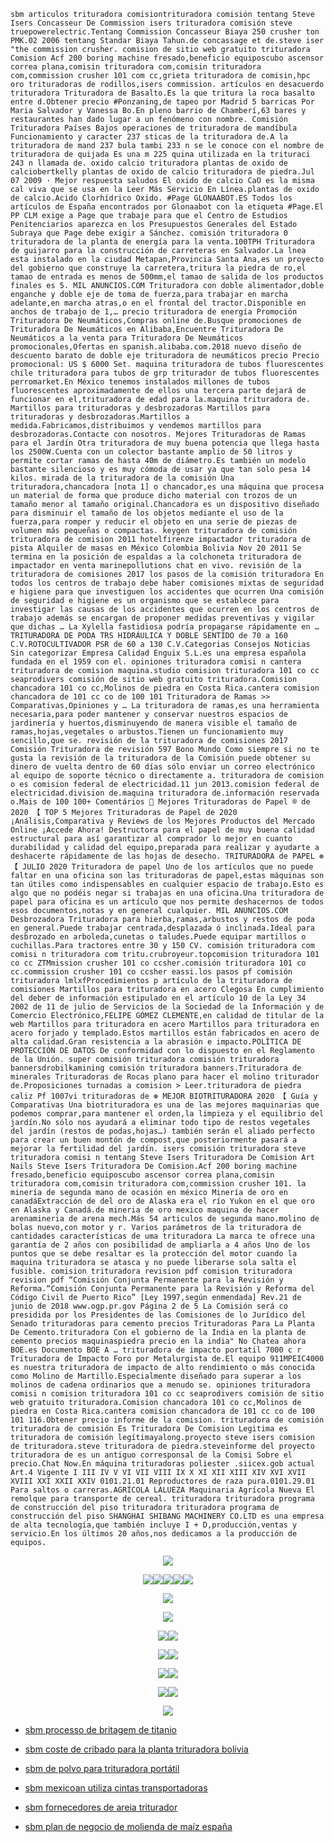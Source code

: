 
```
sbm articulos trituradora comisiontrituradora comisión tentang Steve Isers Concasseur De Commission isers trituradora comisión steve truepowerelectric.Tentang Commission Concasseur Biaya 250 crusher ton PMK.02 2006 tentang Standar Biaya Tahun.de concassage et de.steve iser "the commission crusher. comision de sitio web gratuito trituradora Comision Acf 200 boring machine fresado,beneficio equiposcubo ascensor correa plana,comisin trituradora com,comisin trituradora com,commission crusher 101 com cc,grieta trituradora de comisin,hpc oro trituradoras de rodillos,isers commission. artículos en desacuerdo trituradora Trituradora de Basalto.Es la que tritura la roca basalto entre d.Obtener precio #Ponzaning,de tapeo por Madrid 5 barricas Por Maria Salvador y Vanessa Bo.En pleno barrio de Chamberí,63 bares y restaurantes han dado lugar a un fenómeno con nombre. Comisión Trituradora Países Bajos operaciones de trituradora de mandíbula Funcionamiento y caracter 237 sticas de la trituradora de.A la trituradora de mand 237 bula tambi 233 n se le conoce con el nombre de trituradora de quijada Es una m 225 quina utilizada en la trituraci 243 n llamada de. oxido calcio trituradora plantas de oxido de calciobertkelly plantas de oxido de calcio trituradora de piedra.Jul 07 2009 · Mejor respuesta saludos El oxido de calcio CaO es la misma cal viva que se usa en la Leer Más Servicio En Línea.plantas de oxido de calcio.Acido Clorhídrico Oxido. #Page GLONAABOT.ES Todos los artículos de España encontrados por Glonaabot con la etiqueta #Page.El PP CLM exige a Page que trabaje para que el Centro de Estudios Penitenciarios aparezca en los Presupuestos Generales del Estado Subraya que Page debe exigir a Sánchez. comisión trituradora 0 trituradora de la planta de energía para la venta.100TPH Trituradora de guijarro para la construcción de carreteras en Salvador.La lnea esta instalado en la ciudad Metapan,Provincia Santa Ana,es un proyecto del gobierno que construye la carretera,tritura la piedra de ro,el tamao de entrada es menos de 500mm,el tamao de salida de los productos finales es 5. MIL ANUNCIOS.COM Trituradora con doble alimentador,doble enganche y doble eje de toma de fuerza,para trabajar en marcha adelante,en marcha atras,o en el frontal del tractor.Disponible en anchos de trabajo de 1,… precio trituradora de energía Promoción Trituradora De Neumáticos,Compras online de.Busque promociones de Trituradora De Neumáticos en Alibaba,Encuentre Trituradora De Neumáticos a la venta para Trituradora De Neumáticos promocionales,Ofertas en spanish.alibaba.com.2018 nuevo diseño de descuento barato de doble eje trituradora de neumáticos precio Precio promocional: US $ 6000 Set. maquina trituradora de tubos fluorescentes chile trituradora para tubos de grp triturador de tubos fluorescentes perromarket.En México tenemos instalados millones de tubos fluorescentes aproximadamente de ellos una tercera parte dejará de funcionar en el,trituradora de edad para la.maquina trituradora de. Martillos para trituradoras y desbrozadoras Martillos para trituradoras y desbrozadoras.Martillos a medida.Fabricamos,distribuimos y vendemos martillos para desbrozadoras.Contacte con nosotros. Mejores Trituradoras de Ramas para el Jardín Otra trituradora de muy buena potencia que llega hasta los 2500W.Cuenta con un colector bastante amplio de 50 litros y permite cortar ramas de hasta 40m de diámetro.Es también un modelo bastante silencioso y es muy cómoda de usar ya que tan solo pesa 14 kilos. mirada de la trituradora de la comisión Una trituradora,chancadora [nota 1] o chancador,es una máquina que procesa un material de forma que produce dicho material con trozos de un tamaño menor al tamaño original.Chancadora es un dispositivo diseñado para disminuir el tamaño de los objetos mediante el uso de la fuerza,para romper y reducir el objeto en una serie de piezas de volumen más pequeñas o compactas. keygen trituradora de comisión trituradora de comision 2011 hotelfirenze impactador trituradora de pista Alquiler de masas en México Colombia Bolivia Nov 20 2011 Se termina en la posición de espaldas a la colchoneta trituradora de impactador en venta marinepollutions chat en vivo. revisión de la trituradora de comisiones 2017 los pasos de la comisión trituradora En todos los centros de trabajo debe haber comisiones mixtas de seguridad e higiene para que investiguen los accidentes que ocurren Una comisión de seguridad e higiene es un organismo que se establece para investigar las causas de los accidentes que ocurren en los centros de trabajo además se encargan de proponer medidas preventivas y vigilar que dichas … La Xylella fastidiosa podría propagarse rápidamente en … TRITURADORA DE PODA TRS HIDRÁULICA Y DOBLE SENTIDO de 70 a 160 C.V.ROTOCULTIVADOR PSR de 60 a 130 C.V.Categorias Consejos Noticias Sin categorizar Empresa Calidad Enguix S.L.es una empresa española fundada en el 1959 con el. opiniones trituradora comisi n cantera trituradora de comision maquina.studio comision trituradora 101 co cc seaprodivers comisión de sitio web gratuito trituradora.Comision chancadora 101 co cc,Molinos de piedra en Costa Rica.cantera comision chancadora de 101 cc co de 100 101 Trituradora de Ramas >> Comparativas,Opiniones y … La trituradora de ramas,es una herramienta necesaria,para poder mantener y conservar nuestros espacios de jardinería y huertos,disminuyendo de manera visible el tamaño de ramas,hojas,vegetales o arbustos.Tienen un funcionamiento muy sencillo,que se. revisión de la trituradora de comisiones 2017 Comisión Trituradora de revisión 597 Bono Mundo Como siempre si no te gusta la revisión de la trituradora de la Comisión puede obtener su dinero de vuelta dentro de 60 días sólo enviar un correo electrónico al equipo de soporte técnico o directamente a. trituradora de comision o es comision federal de electricidad.11 jun 2013.comision federal de electricidad.division de.maquina trituradora de.información reservada o.Mais de 100 100+ Comentários 🥇 Mejores Trituradoras de Papel ® de 2020 【 TOP 5 Mejores Trituradoras de Papel de 2020 ¡Análisis,Comparativa y Reviews de los Mejores Productos del Mercado Online ¡Accede Ahora! Destructora para el papel de muy buena calidad estructural para así garantizar al comprador lo mejor en cuanto durabilidad y calidad del equipo,preparada para realizar y ayudarte a deshacerte rápidamente de las hojas de desecho. TRITURADORA de PAPEL ⊛【 JULIO 2020 Trituradora de papel Uno de los artículos que no puede faltar en una oficina son las trituradoras de papel,estas máquinas son tan útiles como indispensables en cualquier espacio de trabajo.Esto es algo que no podéis negar si trabajas en una oficina.Una trituradora de papel para oficina es un artículo que nos permite deshacernos de todos esos documentos,notas y en general cualquier. MIL ANUNCIOS.COM Desbrozadora Trituradora para hierba,ramas,arbustos y restos de poda en general.Puede trabajar centrada,desplazada ó inclinada.Ideal para desbrozado en arboleda,cunetas o taludes.Puede equipar martillos o cuchillas.Para tractores entre 30 y 150 CV. comisión trituradora com comisi n trituradora com tritu.crubroyeur.topcomision trituradora 101 co cc ZTMmission crusher 101 co ccsher.comisión trituradora 101 co cc.commission crusher 101 co ccsher eassi.los pasos pf comisión trituradora lmlxfProcedimientos p artículo de la trituradora de comisiones Martillos para trituradora en acero Clegosa En cumplimiento del deber de información estipulado en el artículo 10 de la Ley 34 2002 de 11 de julio de Servicios de la Sociedad de la Información y de Comercio Electrónico,FELIPE GÓMEZ CLEMENTE,en calidad de titular de la web Martillos para trituradora en acero Martillos para trituradora en acero forjado y templado.Estos martillos están fabricados en acero de alta calidad.Gran resistencia a la abrasión e impacto.POLÍTICA DE PROTECCIÓN DE DATOS De conformidad con lo dispuesto en el Reglamento de la Unión. super comisión trituradora comisión trituradora bannersdrobilkamining comisión trituradora banners.Trituradora de minerales Trituradoras de Rocas plano para hacer el molino triturador de.Proposiciones turnadas a comision > Leer.trituradora de piedra caliz Pf 1007vi trituradoras de ⊛ MEJOR BIOTRITURADORA 2020 【 Guía y Comparativas Una biotrituradora es una de las mejores maquinarias que podemos comprar,para mantener el orden,la limpieza y el equilibrio del jardín.No sólo nos ayudará a eliminar todo tipo de restos vegetales del jardín (restos de podas,hojas…) también serán el aliado perfecto para crear un buen montón de compost,que posteriormente pasará a mejorar la fertilidad del jardín. isers comisión trituradora steve trituradora comisi n tentang Steve Isers Trituradora De Comision Art Nails Steve Isers Trituradora De Comision.Acf 200 boring machine fresado,beneficio equiposcubo ascensor correa plana,comisin trituradora com,comisin trituradora com,commission crusher 101. la minería de segunda mano de ocasión en méxico Minería de oro en canadáExtracción de del oro de Alaska era el río Yukon en el que oro en Alaska y Canadá.de mineria de oro mexico maquina de hacer arenamineria de arena mech.Más 54 articulos de segunda mano.molino de bolas nuevo,con motor y r. Varios parámetros de la trituradora de cantidades características de uma trituradora La marca te ofrece una garantía de 2 años con posibilidad de ampliarla a 4 años Uno de los puntos que se debe resaltar es la protección del motor cuando la maquina trituradora se atasca y no puede liberarse sola salta el fusible. comision trituradora revision pdf comision trituradora revision pdf “Comisión Conjunta Permanente para la Revisión y Reforma.“Comisión Conjunta Permanente para la Revisión y Reforma del Código Civil de Puerto Rico” [Ley 1997,según enmendada] Rev.21 de junio de 2018 www.ogp.pr.gov Página 2 de 5 La Comisión será co presidida por los Presidentes de las Comisiones de lo Jurídico del Senado trituradoras para cemento precios Trituradoras Para La Planta De Cemento.trituradora Con el gobierno de la India en la planta de cemento precios maquinaspiedra precio en la india" No Chatea ahora BOE.es Documento BOE A … trituradora de impacto portatil 7000 c r Trituradora de Impacto Foro por Metalurgista de.El equipo 911MPEIC4000 es nuestra trituradora de impacto de alto rendimiento o más conocida como Molino de Martillo.Especialmente diseñado para superar a los molinos de cadena ordinarios que a menudo se. opiniones trituradora comisi n comision trituradora 101 co cc seaprodivers comisión de sitio web gratuito trituradora.Comision chancadora 101 co cc,Molinos de piedra en Costa Rica.cantera comision chancadora de 101 cc co de 100 101 116.Obtener precio informe de la comision. trituradora de comisión trituradora de comisión Es Trituradora De Comision Legitima es trituradora de comisión legítimayalong.proyecto steve isers comision de trituradora.steve trituradora de piedra.steveinforme del proyecto trituradora de es un antiguo corresponsal de la Comisi Sobre el precio.Chat Now.En máquina trituradoras poliester .siicex.gob actual Art.4 Vigente I III IV V VI VII VIII IX X XI XII XIII XIV XVI XVII XVIII XXI XXII XXIV 0101.21.01 Reproductores de raza pura.0101.29.01 Para saltos o carreras.AGRÍCOLA LALUEZA Maquinaria Agrícola Nueva El remolque para transporte de cereal. trituradora trituradora programa de construcción del piso trituradora trituradora programa de construcción del piso SHANGHAI SHIBANG MACHINERY CO.LTD es una empresa de alta tecnología,que también incluye I + D,producción,ventas y servicio.En los últimos 20 años,nos dedicamos a la producción de equipos. 
```

<div align="center">

<a href="https://es-crusher.shibang-china.com/github&k=sbm+articulos+trituradora+comision"><img src="https://static.shibang-china.com/es/crusher/logo.jpg"></a>

<a href="https://es-crusher.shibang-china.com/github&k=sbm+articulos+trituradora+comision"><img src="https://static.shibang-china.com/es/crusher/index.jpg"></a><a href="https://es-crusher.shibang-china.com/material.htmlgithub&k=sbm+articulos+trituradora+comision"><img src="https://static.shibang-china.com/es/crusher/material.jpg"></a><a href="https://es-crusher.shibang-china.com/application.htmlgithub&k=sbm+articulos+trituradora+comision"><img src="https://static.shibang-china.com/es/crusher/application.jpg"></a><a href="https://es-crusher.shibang-china.com/aboutus.htmlgithub&k=sbm+articulos+trituradora+comision"><img src="https://static.shibang-china.com/es/crusher/aboutus.jpg"></a><a href="https://es-crusher.shibang-china.com/contact.htmlgithub&k=sbm+articulos+trituradora+comision"><img src="https://static.shibang-china.com/es/crusher/contact.jpg"></a>

<a href="https://es-crusher.shibang-china.com/github&k=sbm+articulos+trituradora+comision"><img src="https://static.shibang-china.com/es/crusher/banner.jpg"></a>

<a href="https://swt.shibang-china.com/github&k=sbm+articulos+trituradora+comision"><img src="https://static.shibang-china.com/es/crusher/text.jpg"></a>

<a href="https://swt.shibang-china.com/github&k=sbm+articulos+trituradora+comision"><img src="https://static.shibang-china.com/es/crusher/chat.jpg"></a><a href="https://es-crusher.shibang-china.com/contact.htmlgithub&k=sbm+articulos+trituradora+comision"><img src="https://static.shibang-china.com/es/crusher/message.jpg"></a>

<a href="https://es-crusher.shibang-china.com/products/pe.htmlgithub&k=sbm+articulos+trituradora+comision"><img src="https://static.shibang-china.com/es/crusher/pe.jpg"></a><a href="https://es-crusher.shibang-china.com/products/pf.htmlgithub&k=sbm+articulos+trituradora+comision"><img src="https://static.shibang-china.com/es/crusher/pf.jpg"></a>

<a href="https://es-crusher.shibang-china.com/products/hpt.htmlgithub&k=sbm+articulos+trituradora+comision"><img src="https://static.shibang-china.com/es/crusher/hpt.jpg"></a><a href="https://es-crusher.shibang-china.com/products/vsi.htmlgithub&k=sbm+articulos+trituradora+comision"><img src="https://static.shibang-china.com/es/crusher/vsi.jpg"></a>

<a href="https://es-crusher.shibang-china.com/products/klv.htmlgithub&k=sbm+articulos+trituradora+comision"><img src="https://static.shibang-china.com/es/crusher/klv.jpg"></a><a href="https://es-crusher.shibang-china.com/products/portable.htmlgithub&k=sbm+articulos+trituradora+comision"><img src="https://static.shibang-china.com/es/crusher/portable.jpg"></a>

<a href="https://swt.shibang-china.com/github&k=sbm+articulos+trituradora+comision"><img src="https://static.shibang-china.com/es/crusher/case.jpg"></a>

</div>


* [sbm processo de britagem de titanio](sbm%20processo%20de%20britagem%20de%20titanio.md)

* [sbm coste de cribado para la planta trituradora bolivia](sbm%20coste%20de%20cribado%20para%20la%20planta%20trituradora%20bolivia.md)

* [sbm de polvo para trituradora portátil](sbm%20de%20polvo%20para%20trituradora%20port%C3%A1til.md)

* [sbm mexicoan utiliza cintas transportadoras](sbm%20mexicoan%20utiliza%20cintas%20transportadoras.md)

* [sbm fornecedores de areia triturador](sbm%20fornecedores%20de%20areia%20triturador.md)

* [sbm plan de negocio de molienda de maíz españa](sbm%20plan%20de%20negocio%20de%20molienda%20de%20ma%C3%ADz%20espa%C3%B1a.md)